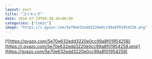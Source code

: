 ```yaml
---
layout: post
title: "コイキング"
date: 2016-07-29T04:20:44+00:00
categories: ["Comic"]
image: "https://i.gyazo.com/5e70e632edd3220e0cc99a8f01954258.png"
---
```


[![https://gyazo.com/5e70e632edd3220e0cc99a8f01954258](https://i.gyazo.com/5e70e632edd3220e0cc99a8f01954258.png)](https://gyazo.com/5e70e632edd3220e0cc99a8f01954258)